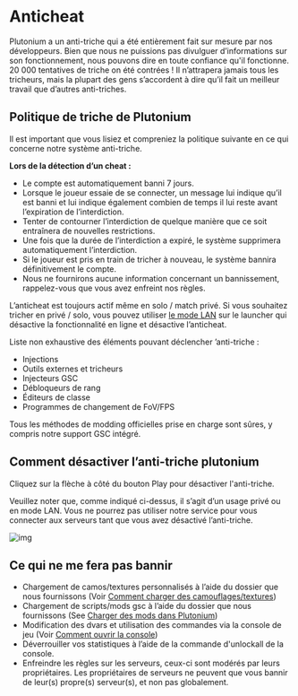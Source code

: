 # Anticheat

Plutonium a un anti-triche qui a été entièrement fait sur mesure par nos développeurs. Bien que nous ne puissions pas divulguer d’informations sur son fonctionnement, nous pouvons dire en toute confiance qu'il fonctionne. 20 000 tentatives de triche on été contrées ! Il n’attrapera jamais tous les tricheurs, mais la plupart des gens s’accordent à dire qu’il fait un meilleur travail que d’autres anti-triches.

## Politique de triche de Plutonium

Il est important que vous lisiez et compreniez la politique suivante en ce qui concerne notre système anti-triche.

**Lors de la détection d’un cheat :**

* Le compte est automatiquement banni 7 jours.
* Lorsque le joueur essaie de se connecter, un message lui indique qu’il est banni et lui indique également combien de temps il lui reste avant l’expiration de l’interdiction.
* Tenter de contourner l’interdiction de quelque manière que ce soit entraînera de nouvelles restrictions.
* Une fois que la durée de l’interdiction a expiré, le système supprimera automatiquement l’interdiction.
* Si le joueur est pris en train de tricher à nouveau, le système bannira définitivement le compte.
* Nous ne fournirons aucune information concernant un bannissement, rappelez-vous que vous avez enfreint nos règles.



<Alert variant="danger">

L’anticheat est toujours actif même en solo / match privé.
Si vous souhaitez tricher en privé / solo, vous pouvez utiliser <a href="#how-to-disable-the-plutonium-anti-cheat">le mode LAN</a> sur le launcher qui désactive la fonctionnalité en ligne et désactive l’anticheat.

</Alert>

Liste non exhaustive des éléments pouvant déclencher ’anti-triche :

* Injections
* Outils externes et tricheurs
* Injecteurs GSC
* Débloqueurs de rang
* Éditeurs de classe
* Programmes de changement de FoV/FPS

Tous les méthodes de modding officielles prise en charge sont sûres, y compris notre support GSC intégré.

## Comment désactiver l’anti-triche plutonium

Cliquez sur la flèche à côté du bouton Play pour désactiver l'anti-triche.

Veuillez noter que, comme indiqué ci-dessus, il s’agit d’un usage privé ou en mode LAN. Vous ne pourrez pas utiliser notre service pour vous connecter aux serveurs tant que vous avez désactivé l’anti-triche.

![img](/images/docs/anticheat/s82KygR.gif)

## Ce qui ne me fera pas bannir

* Chargement de camos/textures personnalisés à l’aide du dossier que nous fournissons (Voir [Comment charger des camouflages/textures](/docs/modding/loading-textures))
* Chargement de scripts/mods gsc à l’aide du dossier que nous fournissons (See [Charger des mods dans Plutonium](/docs/modding/loading-mods))
* Modification des dvars et utilisation des commandes via la console de jeu (Voir [Comment ouvrir la console](/docs/opening-console))
* Déverrouiller vos statistiques à l’aide de la commande d'unlockall de la console.
* Enfreindre les règles sur les serveurs, ceux-ci sont modérés par leurs propriétaires. Les propriétaires de serveurs ne peuvent que vous bannir de leur(s) propre(s) serveur(s), et non pas globalement.